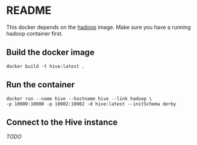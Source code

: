 # README
This docker depends on the [hadoop][1] image. Make sure you have a
running hadoop container first.

## Build the docker image
```shell
docker build -t hive:latest .
```

## Run the container
```shell
docker run --name hive --hostname hive --link hadoop \
-p 10000:10000 -p 10002:10002 -d hive:latest --initSchema derby
```

## Connect to the Hive instance

*TODO*


[1]: https://github.com/davidshen84/docker-hadoop-onbuild
